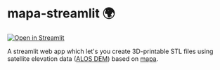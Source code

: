 # mapa-streamlit 🌍

[![Open in Streamlit](https://static.streamlit.io/badges/streamlit_badge_black_white.svg)](https://share.streamlit.io/fgebhart/mapa-streamlit/main/mapa_streamlit/app.py)

A streamlit web app which let's you create 3D-printable STL files using satellite elevation data 
([ALOS DEM](https://planetarycomputer.microsoft.com/dataset/alos-dem)) based on
[mapa](https://github.com/fgebhart/mapa).

